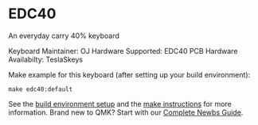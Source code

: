 # EDC40

An everyday carry 40% keyboard

Keyboard Maintainer: OJ
Hardware Supported: EDC40 PCB
Hardware Availabilty: TeslaSkeys

Make example for this keyboard (after setting up your build environment):

    make edc40:default

See the [build environment setup](https://docs.qmk.fm/#/getting_started_build_tools) and the [make instructions](https://docs.qmk.fm/#/getting_started_make_guide) for more information. Brand new to QMK? Start with our [Complete Newbs Guide](https://docs.qmk.fm/#/newbs).